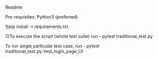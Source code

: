 Readme

Pre-requisites: Python3 (preferred)


1)pip install -r requirements.txt


2)To execute the script (whole test suite) run - pytest traditional_test.py

   To run single particular test case, run - pytest traditional_test.py::test_login_page_UI
 